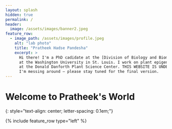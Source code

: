 ```yaml
---
layout: splash
hidden: true
permalink: /
header:
  image: /assets/images/banner2.jpeg
feature_row:
  - image_path: /assets/images/profile.jpeg
    alt: "lab photo"
    title: "Pratheek Hadse Pandesha"
    excerpt: >
      Hi there! I'm a PhD cadidate at the [Division of Biology and Biomedical Sciences](https://dbbs.wustl.edu)
      at the Washington University in St. Louis. I work on plant epigenetics and RNAi in the Slotkin lab
      at the Donald Danforth Plant Science Center. THIS WEBSITE IS UNDER CONSTRUCTION —
      I'm messing around — please stay tuned for the final version.
---
```


# Welcome to Pratheek's World
{: style="text-align: center; letter-spacing: 0.1em;"}

{% include feature_row type="left" %}
